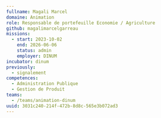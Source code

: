 ```yaml
---
fullname: Magali Marcel
domaine: Animation
role: Responsable de portefeuille Economie / Agriculture
github: magalimarcelgarreau
missions:
  - start: 2023-10-02
    end: 2026-06-06
    status: admin
    employer: DINUM
incubator: dinum
previously:
  - signalement
competences:
  - Administration Publique
  - Gestion de Produit
teams:
  - /teams/animation-dinum
uuid: 3031c240-214f-472b-8d8c-565e3b072ad3
---
```

